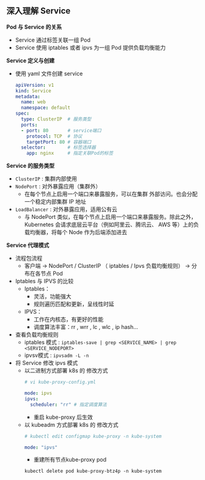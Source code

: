 ## 深入理解 Service

__Pod 与 Service 的关系__
- Service 通过标签关联一组 Pod
- Service 使用 iptables 或者 ipvs 为一组 Pod 提供负载均衡能力

__Service 定义与创建__
- 使用 yaml 文件创建 service
    ```yaml
    apiVersion: v1
    kind: Service
    metadata:
      name: web
      namespace: default
    spec:
      type: ClusterIP  # 服务类型
      ports:
      - port: 80       # service端口
        protocol: TCP  # 协议
        targetPort: 80 # 容器端口
      selector:        # 标签选择器
        app: nginx     # 指定关联Pod的标签
    ```

__Service 的服务类型__
- `ClusterIP` : 集群内部使用
- `NodePort` : 对外暴露应用（集群外）
    - 在每个节点上启用一个端口来暴露服务，可以在集群
外部访问。也会分配一个稳定内部集群 IP 地址
- `LoadBalancer` : 对外暴露应用，适用公有云
    - 与 NodePort 类似，在每个节点上启用一个端口来暴露服务。除此之外， Kubernetes 会请求底层云平台（例如阿里云、腾讯云、 AWS 等）上的负载均衡器，将每个 Node 作为后端添加进去

__Service 代理模式__
- 流程包流程
    - 客户端 -> NodePort / ClusterIP （ iptables / Ipvs 负载均衡规则） -> 分布在各节点 Pod
- Iptables 与 IPVS 的比较
    - Iptables：
        - 灵活，功能强大
        - 规则遍历匹配和更新，呈线性时延
    - IPVS：
        - 工作在内核态，有更好的性能
        - 调度算法丰富：rr , wrr , lc , wlc , ip hash...
- 查看负载均衡规则
    - iptables 模式 : `iptables-save | grep <SERVICE_NAME> | grep <SERVICE_NODEPORT>`
    - ipvsv模式 : `ipvsadm -L -n`
- 将 Service 修改 ipvs 模式
    - 以二进制方式部署 k8s 的 修改方式
        ```yaml
        # vi kube-proxy-config.yml
        
        mode: ipvs
        ipvs:
          scheduler: "rr" # 指定调度算法
        ```
        - 重启 kube-proxy 后生效
    - 以 kubeadm 方式部署 k8s 的 修改方式
        ```yaml
        # kubectl edit configmap kube-proxy -n kube-system
        
        mode: "ipvs"
        ```
        - 重建所有节点kube-proxy pod
        ```
        kubectl delete pod kube-proxy-btz4p -n kube-system